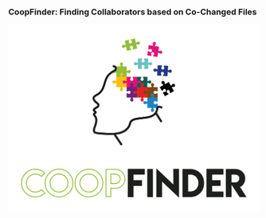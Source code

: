 ### CoopFinder: Finding Collaborators based on Co-Changed Files

![CoopFinder](fig/CoopFinder_color.png)

